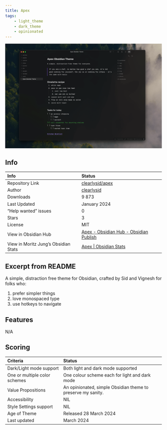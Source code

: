 ```yaml
---
title: Apex
tags:
    - light_theme 
    - dark_theme
    - opinionated
---
```


<img src="https://raw.githubusercontent.com/clearlysid/apex/refs/heads/master/docs/cover.png">

## Info
| Info | Status |
| :---- | :---- |
| Repository Link | [clearlysid/apex](https://github.com/clearlysid/apex)  |
| Author | [clearlysid](https://github.com/clearlysid)  |
| Downloads | 9 873 |
| Last Updated | January 2024 |
| “Help wanted” issues | 0 |
| Stars | 3 |
| License | MIT |
| View in Obsidian Hub | [Apex \- Obsidian Hub \- Obsidian Publish](https://publish.obsidian.md/hub/02+-+Community+Expansions/02.05+All+Community+Expansions/Themes/Apex)  |
| View in Moritz Jung’s Obsidian Stats | [Apex \| Obsidian Stats](https://www.moritzjung.dev/obsidian-stats/themes/apex/)  |

## Excerpt from README
A simple, distraction free theme for Obsidian, crafted by Sid and Vignesh for folks who:

1. prefer simpler things  
2. love monospaced type  
3. use hotkeys to navigate

## Features
N/A

## Scoring
| Criteria | Status | 
| :---- | :---- | 
| Dark/Light mode support | Both light and dark mode supported | 
| One or multiple color schemes | One colour scheme each for light and dark mode | 
| Value Propositions | An opinionated, simple Obsidian theme to preserve my sanity. | 
| Accessibility | NIL | 
| Style Settings support | NIL | 
| Age of Theme | Released 28 March 2024 | 
| Last updated | March 2024 | 